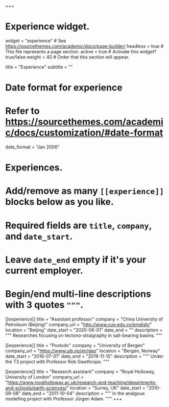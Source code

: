+++
# Experience widget.
widget = "experience"  # See https://sourcethemes.com/academic/docs/page-builder/
headless = true  # This file represents a page section.
active = true  # Activate this widget? true/false
weight = 40  # Order that this section will appear.

title = "Experience"
subtitle = ""

# Date format for experience
#   Refer to https://sourcethemes.com/academic/docs/customization/#date-format
date_format = "Jan 2006"

# Experiences.
#   Add/remove as many `[[experience]]` blocks below as you like.
#   Required fields are `title`, `company`, and `date_start`.
#   Leave `date_end` empty if it's your current employer.
#   Begin/end multi-line descriptions with 3 quotes `"""`.
[[experience]]
  title = "Assistant professor"
  company = "China University of Petroleum (Beijing)"
  company_url = "http://www.cup.edu.cn/english/"
  location = "Beijing"
  date_start = "2020-06-01"
  date_end = ""
  description = """
  Researches focusing on tectono-straigraphy in salt-bearing basins.
  """

[[experience]]
  title = "Postodc"
  company = "University of Bergen"
  company_url = "https://www.uib.no/en/geo"
  location = "Bergen, Norway"
  date_start = "2016-07-01"
  date_end = "2019-11-15"
  description = """
  Under the T3 project with Professor Rob Gawthrope.
  """
    

[[experience]]
  title = "Research assistant"
  company = "Royal Holloway, University of London"
  company_url = "https://www.royalholloway.ac.uk/research-and-teaching/departments-and-schools/earth-sciences/"
  location = "Surrey, UK"
  date_start = "2010-09-08"
  date_end = "2011-10-04"
  description = """
  In the analgoue modelling project with Professor Jürgen Adam.
  """
+++
